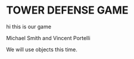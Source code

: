 # TOWER DEFENSE GAME

hi this is our game

Michael Smith and Vincent Portelli

We will use objects this time. 